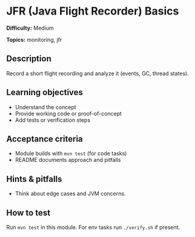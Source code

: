 # JFR (Java Flight Recorder) Basics

**Difficulty:** Medium

**Topics:** monitoring, jfr

## Description

Record a short flight recording and analyze it (events, GC, thread states).


## Learning objectives

- Understand the concept
- Provide working code or proof-of-concept
- Add tests or verification steps

## Acceptance criteria

- Module builds with `mvn test` (for code tasks)
- README documents approach and pitfalls

## Hints & pitfalls

- Think about edge cases and JVM concerns.

## How to test

Run `mvn test` in this module. For env tasks run `./verify.sh` if present.
